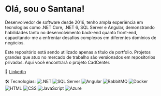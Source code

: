 # Olá, sou o Santana!

Desenvolvedor de software desde 2016, tenho ampla experiência em tecnologias como .NET Core, .NET 6, SQL Server e Angular, demonstrando habilidades tanto no desenvolvimento back-end quanto front-end, capacitando-me a enfrentar desafios complexos em diferentes domínios de negócios.

Este repositório está sendo utilizado apenas a título de portfolio. Projetos grandes que atuo no mercado de trabalho são versionados em repositorios privados. 
Aqui você encontrará o projeto CadCenter.

🔗 [LinkedIn](https://www.linkedin.com/in/danielsilvasantana/)

🛠️ Tecnologias: 
![.NET](https://img.shields.io/badge/-NET-512BD4?style=flat&logo=.net&logoColor=white)
![SQL Server](https://img.shields.io/badge/-SQL%20Server-CC2927?style=flat&logo=microsoft-sql-server&logoColor=white)
![Angular](https://img.shields.io/badge/-Angular-DD0031?style=flat&logo=angular&logoColor=white)
![RabbitMQ](https://img.shields.io/badge/-RabbitMQ-FF6600?style=flat&logo=rabbitmq&logoColor=white)
![Docker](https://img.shields.io/badge/-Docker-2496ED?style=flat&logo=docker&logoColor=white)
![HTML](https://img.shields.io/badge/-HTML-E34F26?style=flat&logo=html5&logoColor=white)
![CSS](https://img.shields.io/badge/-CSS-1572B6?style=flat&logo=css3&logoColor=white)
![JavaScript](https://img.shields.io/badge/-JavaScript-F7DF1E?style=flat&logo=javascript&logoColor=black)
![Azure](https://img.shields.io/badge/-Azure-0089D6?style=flat&logo=microsoft-azure&logoColor=white)
